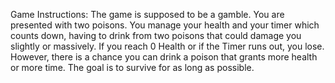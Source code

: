 Game Instructions:
The game is supposed to be a gamble. You are presented with two poisons. 
You manage your health and your timer which counts down, having to drink from two poisons that could damage you slightly or massively. If you reach 0 Health or if the Timer runs out, you lose.
However, there is a chance you can drink a poison that grants more health or more time. The goal is to survive for as long as possible.
